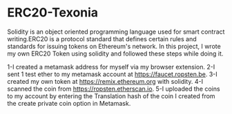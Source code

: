 # ERC20-Texonia
Solidity is an object oriented programming language used for smart contract writing.ERC20 is a protocol standard that defines certain rules and standards for issuing tokens on Ethereum's network. In this project, I wrote my own ERC20 Token using solidity and followed these steps while doing it.

1-I created a metamask address for myself via my browser extension.
2-I sent 1 test ether to my metamask account at https://faucet.ropsten.be.
3-I created my own token at https://remix.ethereum.org with solidity.
4-I scanned the coin from https://ropsten.etherscan.io.
5-I uploaded the coins to my account by entering the Translation hash of the coin I created from the create private coin option in Metamask.